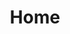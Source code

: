---
home: true
title: Home
heroImage: /isar.svg
actions:
  - text: Let's Get Started
    link: /quickstart.md
    type: primary
features:
  - title: 💙 Made for Flutter
    details: Minimal setup, Easy to use, no config, no boilerplate. Just add a few lines of code to get started.
  - title: 🚀 Highly scalable
    details: Store hundreds of thousands of records in a single database and query them efficiently and asynchronously.
  - title: 🍭 Feature rich
    details: Isar has a rich set of features to help you manage your data. Composite & multi-entry indexes, query modifiers, JSON support and more.
  - title: 🔎 Full-text search
    details: Isar has built in full-text search. Create a multi-entry index and search for records easily.
  - title: 🧪 ACID semantics
    details: Isar ACID compliant and transactions are handled automatically and all changes are rolled back if an error occurs.
  - title: 💃 Static typing
    details: The unique query syntax is very powerful and statically typed. No need to worry about runtime errors.
footer: Apache Licensed | Copyright © 2022 Simon Leier
---